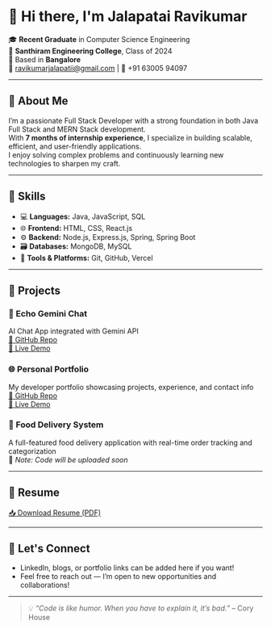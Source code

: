 # 👋 Hi there, I'm Jalapatai Ravikumar

🎓 **Recent Graduate** in Computer Science Engineering  
🏫 **Santhiram Engineering College**, Class of 2024  
📍 Based in **Bangalore**  
📧 ravikumarjalapatii@gmail.com | 📱 +91 63005 94097  

---

## 🚀 About Me

I’m a passionate Full Stack Developer with a strong foundation in both Java Full Stack and MERN Stack development.  
With **7 months of internship experience**, I specialize in building scalable, efficient, and user-friendly applications.  
I enjoy solving complex problems and continuously learning new technologies to sharpen my craft.

---

## 🧰 Skills

- 💻 **Languages:** Java, JavaScript, SQL  
- 🌐 **Frontend:** HTML, CSS, React.js  
- ⚙️ **Backend:** Node.js, Express.js, Spring, Spring Boot  
- 🗃️ **Databases:** MongoDB, MySQL  
- 🔧 **Tools & Platforms:** Git, GitHub, Vercel

---

## 📂 Projects

### 💬 Echo Gemini Chat
AI Chat App integrated with Gemini API  
[🔗 GitHub Repo](https://github.com/JalapatiRavikumar/echo-gemini-chat)  
[🚀 Live Demo](https://echo-gemini-chat.vercel.app/)

### 🌐 Personal Portfolio
My developer portfolio showcasing projects, experience, and contact info  
[🔗 GitHub Repo](https://github.com/JalapatiRavikumar/portfolio___)  
[🚀 Live Demo](https://portfolio-wine-pi-29.vercel.app/)

### 🍔 Food Delivery System
A full-featured food delivery application with real-time order tracking and categorization  
📌 *Note: Code will be uploaded soon*

---

## 📄 Resume

[📥 Download Resume (PDF)](https://drive.google.com/file/d/1V5bO4ox9usfSiqMmOyUfncLyX8ah6xyS/view?usp=drive_link)

---

## 🧭 Let's Connect

- LinkedIn, blogs, or portfolio links can be added here if you want!
- Feel free to reach out — I’m open to new opportunities and collaborations!

---

> 💡 *“Code is like humor. When you have to explain it, it’s bad.”* – Cory House
